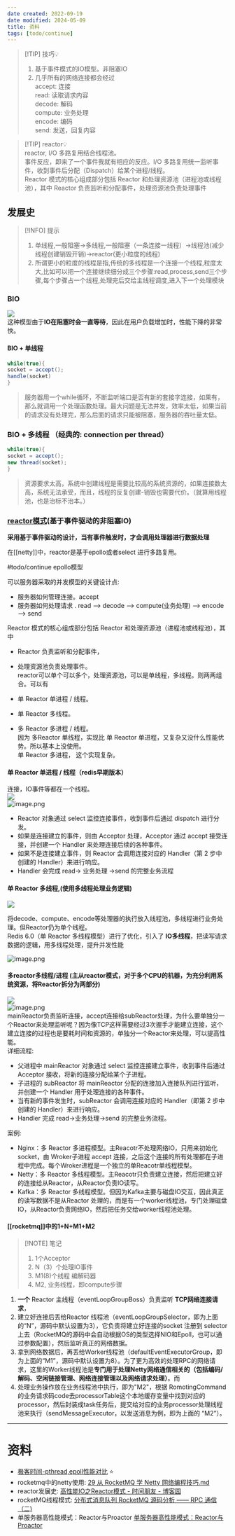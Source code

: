 ```yaml
---
date created: 2022-09-19
date modified: 2024-05-09
title: 资料
tags: [todo/continue]
---
```


> [!TIP] 技巧💡
> 1. 基于事件模式的IO模型。非阻塞IO
> 2. 几乎所有的网络连接都会经过  
>    accept: 连接  
>    read: 读取请求内容  
>    decode: 解码  
>    compute: 业务处理  
>    encode: 编码  
>    send: 发送，回复内容

> [!TIP] reactor💡  
> reactor, I/O 多路复用结合线程池。  
> 事件反应，即来了一个事件我就有相应的反应。I/O 多路复用统一监听事件，收到事件后分配（Dispatch）给某个进程/线程。  
> Reactor 模式的核心组成部分包括 Reactor 和处理资源池（进程池或线程池），其中 Reactor 负责监听和分配事件，处理资源池负责处理事件

## 发展史

> [!INFO] 提示  
> 1. 单线程,一般阻塞->多线程,一般阻塞（一条连接一线程）->线程池(减少线程创建销毁开销)->reactor(更小粒度的线程)  
> 2. 所谓更小的粒度的线程是指,传统的多线程是一个连接一个线程,粒度太大,比如可以把一个连接继续细分成三个步骤:read,process,send三个步骤,每个步骤占一个线程,处理完后交给主线程调度,进入下一个处理模块

### BIO

![](http://image.clickear.top/20220919151948.png)  
这种模型由于**IO在阻塞时会一直等待**，因此在用户负载增加时，性能下降的非常快。

#### BIO + 单线程

```java
while(true){  
socket = accept();  
handle(socket)  
}
```

> 服务器用一个while循环，不断监听端口是否有新的套接字连接，如果有，那么就调用一个处理函数处理。最大问题是无法并发，效率太低，如果当前的请求没有处理完，那么后面的请求只能被阻塞，服务器的吞吐量太低。

### BIO + 多线程 （经典的: connection per thread）

```java
while(true){  
socket = accept();  
new thread(socket);  
}
```

> 资源要求太高，系统中创建线程是需要比较高的系统资源的，如果连接数太高，系统无法承受，而且，线程的反复创建-销毁也需要代价。（就算用线程池，也是治标不治本。）

### [reactor模式](https://b.geekbang.org/member/course/detail/8805)(基于事件驱动的非阻塞IO)

**采用基于事件驱动的设计，当有事件触发时，才会调用处理器进行数据处理**

在[[netty]]中，reactor是基于epollo或者select 进行多路复用。

#todo/continue epollo模型

可以服务器采取的并发模型的关键设计点:

 + 服务器如何管理连接。accept
+ 服务器如何处理请求 . read --> decode --> compute(业务处理) --> encode --> send

Reactor 模式的核心组成部分包括 Reactor 和处理资源池（进程池或线程池），其中

+ Reactor 负责监听和分配事件，
+ 处理资源池负责处理事件。  
reactor可以单个可以多个，处理资源池，可以是单线程，多线程。则两两组合。可以有

+ 单 Reactor 单进程 / 线程。
+ 单 Reactor 多线程。
+ 多 Reactor 多进程 / 线程。  
因为 多Reactor 单线程，实现比 单 Reactor 单进程，又复杂又没什么性能优势。所以基本上没使用。  
单 Reactor 多进程， 这个实现复杂。

#### 单 Reactor 单进程 / 线程（redis早期版本）

连接，IO事件等都在一个线程。  
![](http://image.clickear.top/20220919152128.png)  
![image.png](http://image.clickear.top/20240429172146.png)

+ Reactor 对象通过 select 监控连接事件，收到事件后通过 dispatch 进行分发。
+ 如果是连接建立的事件，则由 Acceptor 处理，Acceptor 通过 accept 接受连接，并创建一个 Handler 来处理连接后续的各种事件。
+ 如果不是连接建立事件，则 Reactor 会调用连接对应的 Handler（第 2 步中创建的 Handler）来进行响应。
+ Handler 会完成 read-> 业务处理 ->send 的完整业务流程

#### 单 Reactor 多线程,(**使用多线程处理业务逻辑**)

![](http://image.clickear.top/20220919152230.png)

将decode、compute、encode等处理器的执行放入线程池，多线程进行业务处理。但Reactor仍为单个线程。  
Redis 6.0（单 Reactor 多线程模型）进行了优化，引入了 **IO多线程**，把读写请求数据的逻辑，用多线程处理，提升并发性能

![image.png](http://image.clickear.top/20240429172401.png)

#### 多reactor多线程/进程 (主从reactor模式，对于多个CPU的机器，为充分利用系统资源，将Reactor拆分为两部分)

![](http://image.clickear.top/20220919152446.png)  
![image.png](http://image.clickear.top/20240429172635.png)  
mainReactor负责监听连接，accept连接给subReactor处理，为什么要单独分一个Reactor来处理监听呢？因为像TCP这样需要经过3次握手才能建立连接，这个建立连接的过程也是要耗时间和资源的，单独分一个Reactor来处理，可以提高性能。  
详细流程:

+ 父进程中 mainReactor 对象通过 select 监控连接建立事件，收到事件后通过 Acceptor 接收，将新的连接分配给某个子进程。
+ 子进程的 subReactor 将 mainReactor 分配的连接加入连接队列进行监听，并创建一个 Handler 用于处理连接的各种事件。
+ 当有新的事件发生时，subReactor 会调用连接对应的 Handler（即第 2 步中创建的 Handler）来进行响应。
+ Handler 完成 read→业务处理→send 的完整业务流程。

案例:

- Nginx：多 Reactor 多进程模型。主Reacotr不处理网络IO，只用来初始化 socket，由 Wroker子进程 accept 连接，之后这个连接的所有处理都在子进程中完成。每个Wroker进程是一个独立的单Reacotr单线程模型。
- Netty：多 Reactor 多线程模型。主Reacotr只负责建立连接，然后把建立好的连接给从Reactor，从Reactor负责IO读写。
- Kafka：多 Reactor 多线程模型。但因为Kafka主要与磁盘IO交互，因此真正的读写数据不是从Reactor 处理的，而是有一个worker线程池，专门处理磁盘IO，从Reactor负责网络IO，然后把任务交给worker线程池处理。

#### [[rocketmq]]中的1+N+M1+M2

> [!NOTE] 笔记
> 1. 1个Acceptor
> 2. N（3）个处理IO事件
> 3. M1(8)个线程 编解码器
> 4. M2, 业务线程，即compute步骤

1. **一个** Reactor 主线程（eventLoopGroupBoss）负责监听 **TCP网络连接请求**，
2. 建立好连接后丢给Reactor 线程池（eventLoopGroupSelector，即为上面的“N”，源码中默认设置为3），它负责将建立好连接的socket 注册到 selector上去（RocketMQ的源码中会自动根据OS的类型选择NIO和Epoll，也可以通过参数配置），然后监听真正的网络数据。
3. 拿到网络数据后，再丢给Worker线程池（defaultEventExecutorGroup，即为上面的“M1”，源码中默认设置为8）。为了更为高效的处理RPC的网络请求，这里的Worker线程池是**专门用于处理Netty网络通信相关的（包括编码/解码、空闲链接管理、网络连接管理以及网络请求处理）**。而
4. 处理业务操作放在业务线程池中执行，即为"M2"，根据 RomotingCommand 的业务请求码code去processorTable这个本地缓存变量中找到对应的 processor，然后封装成task任务后，提交给对应的业务processor处理线程池来执行（sendMessageExecutor，以发送消息为例，即为上面的 “M2”）。  

-----------------------------------

# 资料

+ [极客时间-pthread,epoll性能对比](https://b.geekbang.org/member/course/detail/316150) ⭐
+ rocketmq中的netty使用: [29 从 RocketMQ 学 Netty 网络编程技巧.md](https://learn.lianglianglee.com/%E4%B8%93%E6%A0%8F/RocketMQ%20%E5%AE%9E%E6%88%98%E4%B8%8E%E8%BF%9B%E9%98%B6%EF%BC%88%E5%AE%8C%EF%BC%89/29%20%E4%BB%8E%20RocketMQ%20%E5%AD%A6%20Netty%20%E7%BD%91%E7%BB%9C%E7%BC%96%E7%A8%8B%E6%8A%80%E5%B7%A7.md)
+ reactor发展史: [高性能IO之Reactor模式 - 时间朋友 - 博客园](https://www.cnblogs.com/doit8791/p/7461479.html)
+ rocketMQ线程模式: [分布式消息队列 RocketMQ 源码分析 —— RPC 通信（二)](https://blog.51cto.com/u_15310381/3233658)
+ 单服务器高性能模式：Reactor与Proactor [单服务器高性能模式：Reactor与Proactor](https://b.geekbang.org/member/course/detail/8805)
